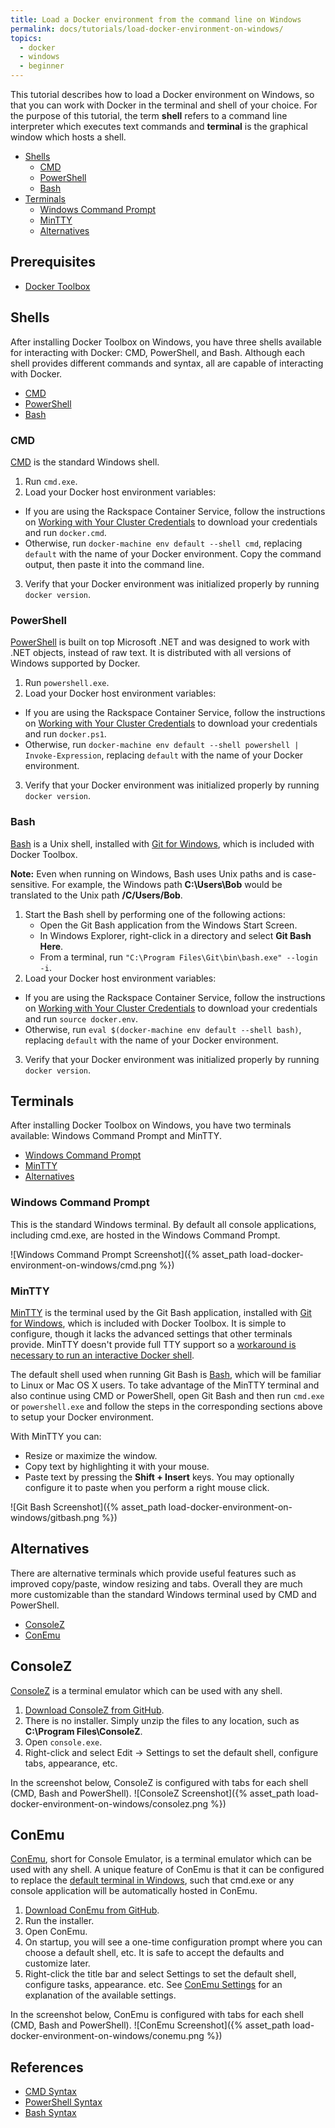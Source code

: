 ```yaml
---
title: Load a Docker environment from the command line on Windows
permalink: docs/tutorials/load-docker-environment-on-windows/
topics:
  - docker
  - windows
  - beginner
---
```


This tutorial describes how to load a Docker environment on Windows, so that you can work
with Docker in the terminal and shell of your choice. For the purpose of this
tutorial, the term **shell** refers to a command line interpreter which executes
text commands and **terminal** is the graphical window which hosts a shell.

* [Shells](#shells)
  * [CMD](#cmd)
  * [PowerShell](#powershell)
  * [Bash](#bash)
* [Terminals](#terminals)
  * [Windows Command Prompt](#cmd-prompt)
  * [MinTTY](#mintty)
  * [Alternatives](#alternatives)

## <a name="prerequisites"></a> Prerequisites

* [Docker Toolbox](https://www.docker.com/toolbox)

## <a name="shells"></a> Shells
After installing Docker Toolbox on Windows, you have three shells available for
interacting with Docker: CMD, PowerShell, and Bash. Although each shell provides
different commands and syntax, all are capable of interacting with Docker.

* [CMD](#cmd)
* [PowerShell](#powershell)
* [Bash](#bash)

### <a name="cmd"></a> CMD
[CMD][cmd-doc] is the standard Windows shell.

1. Run `cmd.exe`.
2. Load your Docker host environment variables:
  * If you are using the Rackspace Container Service, follow the instructions on [Working with Your Cluster Credentials][get-cluster-creds]
    to download your credentials and run `docker.cmd`.
  * Otherwise, run `docker-machine env default --shell cmd`, replacing `default`
    with the name of your Docker environment. Copy the command output, then paste it into the command line.
3. Verify that your Docker environment was initialized properly by running `docker version`.

[cmd-doc]: http://ss64.com/nt/syntax.html
<!-- TODO: REPLACE WITH REAL URL -->
[get-cluster-creds]: http://todo

### <a name="powershell"></a> PowerShell
[PowerShell][powershell-doc] is built on top Microsoft .NET and was designed to
work with .NET objects, instead of raw text. It is distributed with all versions of Windows supported by Docker.

1. Run `powershell.exe`.
2. Load your Docker host environment variables:
  * If you are using the Rackspace Container Service, follow the instructions on [Working with Your Cluster Credentials][get-cluster-creds]
    to download your credentials and run `docker.ps1`.
  * Otherwise, run `docker-machine env default --shell powershell | Invoke-Expression`,
    replacing `default` with the name of your Docker environment.
3. Verify that your Docker environment was initialized properly by running `docker version`.

[powershell-doc]: https://technet.microsoft.com/en-us/library/ms714469.aspx

### <a name="bash"></a> Bash
[Bash][bash-doc] is a Unix shell, installed with [Git for Windows][git-for-windows],
which is included with Docker Toolbox.

**Note:** Even when running on Windows, Bash uses Unix paths and is case-sensitive. For example,
the Windows path **C:\Users\Bob** would be translated to the Unix path **/C/Users/Bob**.

1. Start the Bash shell by performing one of the following actions:
    * Open the Git Bash application from the Windows Start Screen.
    * In Windows Explorer, right-click in a directory and select **Git Bash Here**.
    * From a terminal, run `"C:\Program Files\Git\bin\bash.exe" --login -i`.
2. Load your Docker host environment variables:
  * If you are using the Rackspace Container Service, follow the instructions on [Working with Your Cluster Credentials][get-cluster-creds]
    to download your credentials and run `source docker.env`.
  * Otherwise, run `eval $(docker-machine env default --shell bash)`,
    replacing `default` with the name of your Docker environment.
3. Verify that your Docker environment was initialized properly by running `docker version`.

[git-for-windows]: https://git-for-windows.github.io
[bash-doc]: http://www.gnu.org/software/bash/manual/bash.html

## <a name="terminals"></a> Terminals
After installing Docker Toolbox on Windows, you have two terminals available:
Windows Command Prompt and MinTTY.

* [Windows Command Prompt](#cmd-prompt)
* [MinTTY](#mintty)
* [Alternatives](#alternatives)

### <a name="cmd-prompt"></a> Windows Command Prompt
This is the standard Windows terminal. By default all console applications, including cmd.exe,
are hosted in the Windows Command Prompt.

![Windows Command Prompt Screenshot]({% asset_path load-docker-environment-on-windows/cmd.png %})

### <a name="mintty"></a> MinTTY
[MinTTY][mintty] is the terminal used by the Git Bash application, installed with [Git for Windows][git-for-windows],
which is included with Docker Toolbox. It is simple to configure, though it lacks
the advanced settings that other terminals provide. MinTTY doesn't provide full
TTY support so a [workaround is necessary to run an interactive Docker shell][troubleshooting-tty].

The default shell used when running Git Bash is [Bash](#bash), which will be familiar
to Linux or Mac OS X users. To take advantage of the MinTTY terminal and also continue using CMD or PowerShell,
open Git Bash and then run `cmd.exe` or `powershell.exe` and follow the steps
in the corresponding sections above to setup your Docker environment.

With MinTTY you can:

* Resize or maximize the window.
* Copy text by highlighting it with your mouse.
* Paste text by pressing the **Shift + Insert** keys. You may optionally
  configure it to paste when you perform a right mouse click.<br/>

![Git Bash Screenshot]({% asset_path load-docker-environment-on-windows/gitbash.png %})

[mintty]: https://mintty.github.io
[troubleshooting-tty]: /docs/references/troubleshooting-cannot-enable-tty-mode-on-windows/#ssh

## <a name="alternatives"></a>Alternatives
There are alternative terminals which provide useful features such as improved copy/paste,
window resizing and tabs. Overall they are much more customizable than the standard
Windows terminal used by CMD and PowerShell.

* [ConsoleZ][consolez]
* [ConEmu][conemu]

## <a name="consolez"></a> ConsoleZ
[ConsoleZ][consolez] is a terminal emulator which can be used with any shell.

1. [Download ConsoleZ from GitHub][consolez-downloads].
2. There is no installer. Simply unzip the files to any location, such as **C:\Program Files\ConsoleZ**.
3. Open `console.exe`.
4. Right-click and select Edit &rarr; Settings to set the default shell, configure tabs, appearance, etc.


In the screenshot below, ConsoleZ is configured with tabs for each shell (CMD, Bash and PowerShell).
![ConsoleZ Screenshot]({% asset_path load-docker-environment-on-windows/consolez.png %})

[consolez]: https://github.com/cbucher/console/wiki
[consolez-downloads]: https://github.com/cbucher/console/wiki/Downloads

## <a name="conemu"></a> ConEmu
[ConEmu][conemu], short for Console Emulator, is a terminal emulator which can be used with any shell.
A unique feature of ConEmu is that it can be configured to replace the [default terminal
in Windows][conemu-default-terminal], such that cmd.exe or any console application will
be automatically hosted in ConEmu.

1. [Download ConEmu from GitHub][conemu-releases].
2. Run the installer.
3. Open ConEmu.
4. On startup, you will see a one-time configuration prompt where you can choose a default shell, etc.
    It is safe to accept the defaults and customize later.
5. Right-click the title bar and select Settings to set the default shell, configure tasks, appearance. etc.
    See [ConEmu Settings][conemu-settings] for an explanation of the available settings.

In the screenshot below, ConEmu is configured with tabs for each shell (CMD, Bash and PowerShell).
![ConEmu Screenshot]({% asset_path load-docker-environment-on-windows/conemu.png %})

[conemu]: https://conemu.github.io/
[conemu-releases]: https://github.com/Maximus5/ConEmu/releases
[conemu-settings]: https://conemu.github.io/en/Settings.html
[conemu-default-terminal]: https://conemu.github.io/en/DefaultTerminal.html

## <a name="references"></a> References
* [CMD Syntax][cmd-doc]
* [PowerShell Syntax](http://ss64.com/ps/syntax.html)
* [Bash Syntax](http://ss64.com/bash/syntax.html)
